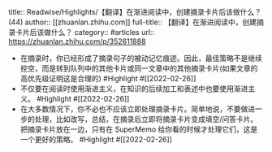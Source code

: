 title:: Readwise/Highlights/【翻译】在渐进阅读中，创建摘录卡片后该做什么？ (44)
author:: [[zhuanlan.zhihu.com]]
full-title:: 【翻译】在渐进阅读中，创建摘录卡片后该做什么？
category:: #articles
url:: https://zhuanlan.zhihu.com/p/352611888

- 在摘录时，你已经形成了摘录句子的被动记忆痕迹。因此，最佳策略不是继续挖空，而是转到队列中的其他卡片或同一文章中的其他摘录卡片(如果文章的高优先级证明这是合理的) #Highlight #[[2022-02-26]]
- 不仅要在阅读时使用渐进主义，在知识的后续加工和表述中也要使用渐进主义。 #Highlight #[[2022-02-26]]
- 在大多数情况下，你不必也不应该立即处理摘录卡片。简单地说，不要做进一步的处理，比如改写，总结，在摘录后立即将摘录卡片变成填空/问答卡片。把摘录卡片放在一边，只有在 SuperMemo 给你看的时候才处理它们，这是一个更好的策略。 #Highlight #[[2022-02-26]]